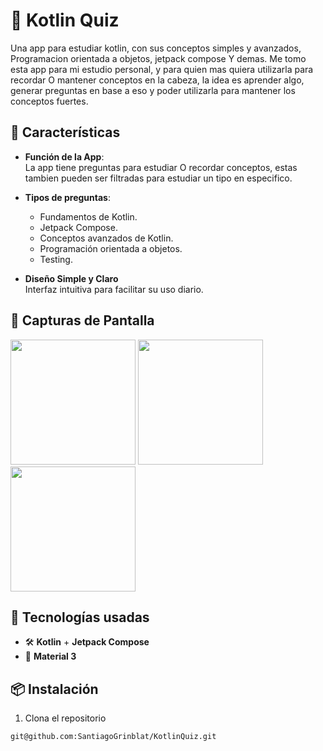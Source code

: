 # 📱 Kotlin Quiz

Una app para estudiar kotlin, con sus conceptos simples y avanzados, Programacion orientada a objetos, jetpack compose Y demas.
Me tomo esta app para mi estudio personal, y para quien mas quiera utilizarla para recordar O mantener conceptos en la cabeza, la idea es aprender algo, generar preguntas en base a eso y poder utilizarla para mantener los conceptos fuertes.


## 🚀 Características

- **Función de la App**:  
  La app tiene preguntas para estudiar O recordar conceptos, estas tambien pueden ser filtradas para estudiar un tipo en especifico.

- **Tipos de preguntas**:
    - Fundamentos de Kotlin.
    - Jetpack Compose.
    - Conceptos avanzados de Kotlin.
    - Programación orientada a objetos.
    - Testing.

- **Diseño Simple y Claro**  
  Interfaz intuitiva para facilitar su uso diario.

## 📸 Capturas de Pantalla

<p float="left">
  <img src="![Image](https://github.com/user-attachments/assets/77a379e5-124a-4b88-b2b1-a04e918fdcde)" width="200" />
  <img src="/" width="200" />
  <img src="/" width="200" />
</p>

## 🧰 Tecnologías usadas

- 🛠️ **Kotlin** + **Jetpack Compose**
- 🌙 **Material 3**

## 📦 Instalación

1. Clona el repositorio

```bash
git@github.com:SantiagoGrinblat/KotlinQuiz.git
